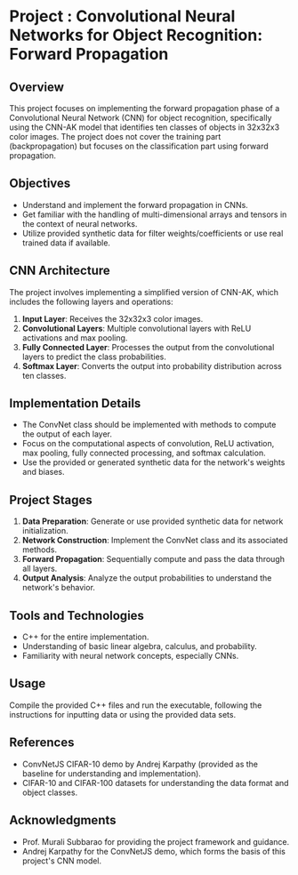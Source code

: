 # Project : Convolutional Neural Networks for Object Recognition: Forward Propagation

## Overview

This project focuses on implementing the forward propagation phase of a Convolutional Neural Network (CNN) for object recognition, specifically using the CNN-AK model that identifies ten classes of objects in 32x32x3 color images. The project does not cover the training part (backpropagation) but focuses on the classification part using forward propagation.

## Objectives

- Understand and implement the forward propagation in CNNs.
- Get familiar with the handling of multi-dimensional arrays and tensors in the context of neural networks.
- Utilize provided synthetic data for filter weights/coefficients or use real trained data if available.

## CNN Architecture

The project involves implementing a simplified version of CNN-AK, which includes the following layers and operations:

1. **Input Layer**: Receives the 32x32x3 color images.
2. **Convolutional Layers**: Multiple convolutional layers with ReLU activations and max pooling.
3. **Fully Connected Layer**: Processes the output from the convolutional layers to predict the class probabilities.
4. **Softmax Layer**: Converts the output into probability distribution across ten classes.

## Implementation Details

- The ConvNet class should be implemented with methods to compute the output of each layer.
- Focus on the computational aspects of convolution, ReLU activation, max pooling, fully connected processing, and softmax calculation.
- Use the provided or generated synthetic data for the network's weights and biases.

## Project Stages

1. **Data Preparation**: Generate or use provided synthetic data for network initialization.
2. **Network Construction**: Implement the ConvNet class and its associated methods.
3. **Forward Propagation**: Sequentially compute and pass the data through all layers.
4. **Output Analysis**: Analyze the output probabilities to understand the network's behavior.

## Tools and Technologies

- C++ for the entire implementation.
- Understanding of basic linear algebra, calculus, and probability.
- Familiarity with neural network concepts, especially CNNs.

## Usage

Compile the provided C++ files and run the executable, following the instructions for inputting data or using the provided data sets.

## References

- ConvNetJS CIFAR-10 demo by Andrej Karpathy (provided as the baseline for understanding and implementation).
- CIFAR-10 and CIFAR-100 datasets for understanding the data format and object classes.

## Acknowledgments

- Prof. Murali Subbarao for providing the project framework and guidance.
- Andrej Karpathy for the ConvNetJS demo, which forms the basis of this project's CNN model.
